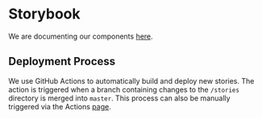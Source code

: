 # Storybook

We are documenting our components [here](internetarchive.github.io/openlibrary).

## Deployment Process

We use GitHub Actions to automatically build and deploy new stories.  The action is triggered when a branch containing changes to the `/stories` directory is merged into `master`. 
This process can also be manually triggered via the Actions [page](https://github.com/internetarchive/openlibrary/actions).

